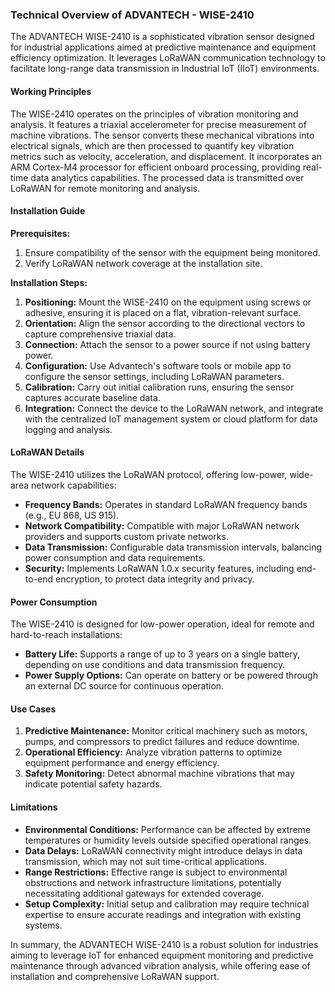 ### Technical Overview of ADVANTECH - WISE-2410

The ADVANTECH WISE-2410 is a sophisticated vibration sensor designed for industrial applications aimed at predictive maintenance and equipment efficiency optimization. It leverages LoRaWAN communication technology to facilitate long-range data transmission in Industrial IoT (IIoT) environments.

#### Working Principles

The WISE-2410 operates on the principles of vibration monitoring and analysis. It features a triaxial accelerometer for precise measurement of machine vibrations. The sensor converts these mechanical vibrations into electrical signals, which are then processed to quantify key vibration metrics such as velocity, acceleration, and displacement. It incorporates an ARM Cortex-M4 processor for efficient onboard processing, providing real-time data analytics capabilities. The processed data is transmitted over LoRaWAN for remote monitoring and analysis. 

#### Installation Guide

**Prerequisites:**
1. Ensure compatibility of the sensor with the equipment being monitored.
2. Verify LoRaWAN network coverage at the installation site.

**Installation Steps:**
1. **Positioning:** Mount the WISE-2410 on the equipment using screws or adhesive, ensuring it is placed on a flat, vibration-relevant surface.
2. **Orientation:** Align the sensor according to the directional vectors to capture comprehensive triaxial data.
3. **Connection:** Attach the sensor to a power source if not using battery power.
4. **Configuration:** Use Advantech's software tools or mobile app to configure the sensor settings, including LoRaWAN parameters.
5. **Calibration:** Carry out initial calibration runs, ensuring the sensor captures accurate baseline data.
6. **Integration:** Connect the device to the LoRaWAN network, and integrate with the centralized IoT management system or cloud platform for data logging and analysis.

#### LoRaWAN Details

The WISE-2410 utilizes the LoRaWAN protocol, offering low-power, wide-area network capabilities:
- **Frequency Bands:** Operates in standard LoRaWAN frequency bands (e.g., EU 868, US 915).
- **Network Compatibility:** Compatible with major LoRaWAN network providers and supports custom private networks.
- **Data Transmission:** Configurable data transmission intervals, balancing power consumption and data requirements.
- **Security:** Implements LoRaWAN 1.0.x security features, including end-to-end encryption, to protect data integrity and privacy.

#### Power Consumption

The WISE-2410 is designed for low-power operation, ideal for remote and hard-to-reach installations:
- **Battery Life:** Supports a range of up to 3 years on a single battery, depending on use conditions and data transmission frequency.
- **Power Supply Options:** Can operate on battery or be powered through an external DC source for continuous operation.

#### Use Cases

1. **Predictive Maintenance:** Monitor critical machinery such as motors, pumps, and compressors to predict failures and reduce downtime.
2. **Operational Efficiency:** Analyze vibration patterns to optimize equipment performance and energy efficiency.
3. **Safety Monitoring:** Detect abnormal machine vibrations that may indicate potential safety hazards.

#### Limitations

- **Environmental Conditions:** Performance can be affected by extreme temperatures or humidity levels outside specified operational ranges.
- **Data Delays:** LoRaWAN connectivity might introduce delays in data transmission, which may not suit time-critical applications.
- **Range Restrictions:** Effective range is subject to environmental obstructions and network infrastructure limitations, potentially necessitating additional gateways for extended coverage.
- **Setup Complexity:** Initial setup and calibration may require technical expertise to ensure accurate readings and integration with existing systems.

In summary, the ADVANTECH WISE-2410 is a robust solution for industries aiming to leverage IoT for enhanced equipment monitoring and predictive maintenance through advanced vibration analysis, while offering ease of installation and comprehensive LoRaWAN support.